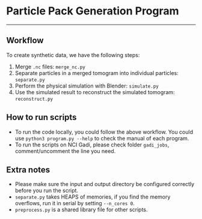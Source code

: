 # Particle Pack Generation Program

---

## Workflow

To create synthetic data, we have the following steps:

1. Merge `.nc` files: `merge_nc.py`
2. Separate particles in a merged tomogram into individual particles: `separate.py`
3. Perform the physical simulation with Blender: `simulate.py`
4. Use the simulated result to reconstruct the simulated tomogram: `reconstruct.py`

## How to run scripts

- To run the code locally, you could follow the above workflow. 
  You could use `python3 program.py --help` to check the manual of each program.
- To run the scripts on NCI Gadi, please check folder `gadi_jobs`, comment/uncomment the line you need.

## Extra notes

- Please make sure the input and output directory be configured correctly before you run the script.
- `separate.py` takes HEAPS of memories, if you find the memory overflows, run it in serial by setting `--n_cores 0`.
- `preprocess.py` is a shared library file for other scripts.
